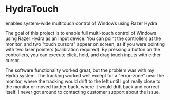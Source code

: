 # HydraTouch
enables system-wide multitouch control of Windows using Razer Hydra 

The goal of this project is to enable full multi-touch control of Windows using Razer Hydra as an input device. You can point the controllers at the monitor, and two "touch cursors" appear on screen, as if you were pointing with two laser pointers (calibration required). By pressing a button on the controllers, you can execute click, hold, and drag touch inputs with either cursor.

The software functionality worked great, but the problem was with my Hydra system. The tracking worked well except for a "error-zone" near the monitor, where the tracking would drift to the left until I got really close to the monitor or moved further back, where it would drift back and correct itself. I never got around to contacting customer support about the issue. 
